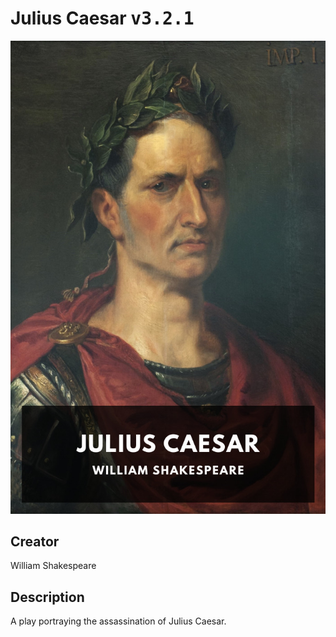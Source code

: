 
# Julius Caesar <kbd>v3.2.1</kbd>

<center>
  <img src="./cover-1024.jpg"/>
</center>

## Creator
William Shakespeare

## Description
A play portraying the assassination of Julius Caesar.
